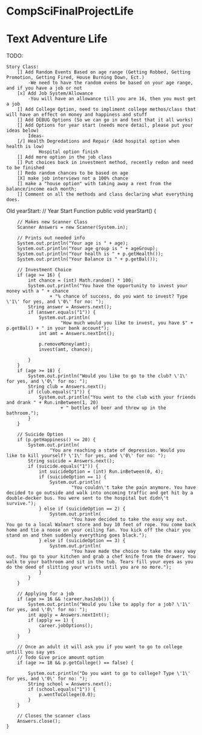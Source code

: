 # CompSciFinalProjectLife
# Text Adventure Life

TODO:

    Story Class:
        [] Add Random Events Based on age range (Getting Robbed, Getting Promotion, Getting Fired, House Burning Down, Ect.)
            -We need to have the random evens be based on your age range, and if you have a job or not
        [x] Add Job System/Allowance
            -You will have an allowance till you are 16, then you must get a job
        [] Add College Option, need to impliment college methos/class that will have an effect on money and happiness and stuff
        [] Add DEBUG Options (So we can go in and test that it all works)
        [] Add Options for year start (needs more detail, please put your ideas below)
            Ideas- 
        [/] Health Degredations and Repair (Add hospital option when health is low) 
                Hospital option finish
        [] Add more option in the job class
        [] Put choices back in investment method, recently redon and need to be finished
        [] Redo random chances to be based on age
        [X] make job interviews not a 100% chance
        [] make a "house option" with taking away a rent from the balance/income each month;
        [] Comment on all the methods and class declaring what everything does.



Old yearStart:
// Year Start Function
    public void yearStart() {

        // Makes new Scanner Class
        Scanner Answers = new Scanner(System.in);

        // Prints out needed info
        System.out.println("Your age is " + age);
        System.out.println("Your age group is " + ageGroup);
        System.out.println("Your health is " + p.getHealth());
        System.out.println("Your Balance is " + p.getBal());

        // Investment Choice
        if (age >= 16) {
            int chance = (int) Math.random() * 100;
            System.out.println("You have the opportunity to invest your money with a " + chance
                    + "% chance of success, do you want to invest? Type \'1\' for yes, and \'0\' for no: ");
            String answer = Answers.next();
            if (answer.equals("1")) {
                System.out.println(
                        "How much would you like to invest, you have $" + p.getBal() + " in your bank account");
                int amt = Answers.nextInt();

                p.removeMoney(amt);
                invest(amt, chance);

            }
        }
        if (age >= 18) {
            System.out.println("Would you like to go to the club? \'1\' for yes, and \'0\' for no: ");
            String club = Answers.next();
            if (club.equals("1")) {
                System.out.println("You went to the club with your friends and drank " + Run.inBetween(1, 20)
                        + " bottles of beer and threw up in the bathroom.");
            }
        }

        // Suicide Option
        if (p.getHappiness() <= 20) {
            System.out.println(
                    "You are reaching a state of depression. Would you like to kill yourself? \'1\' for yes, and \'0\' for no: ");
            String suicide = Answers.next();
            if (suicide.equals("1")) {
                int suicideOption = (int) Run.inBetween(0, 4);
                if (suicideOption == 1) {
                    System.out.println(
                            "You couldn\'t take the pain anymore. You have decided to go outside and walk into oncoming traffic and get hit by a double-decker bus. You were sent to the hospital but didn\'t survive.");
                } else if (suicideOption == 2) {
                    System.out.println(
                            "You have decided to take the easy way out. You go to a local Walmart store and buy 10 feet of rope. You come back home and tie a noose on your ceiling fan. You kick off the chair you stand on and then suddenly everything goes black.");
                } else if (suicideOption == 3) {
                    System.out.println(
                            "You have made the choice to take the easy way out. You go to your kitchen and grab a chef knife from the drawer. You walk to your bathroom and sit in the tub. Tears fill your eyes as you do the deed of slitting your wrists until you are no more.");
                }
            }
        }

        // Applying for a job
        if (age >= 16 && !career.hasJob()) {
            System.out.println("Would you like to apply for a job? \'1\' for yes, and \'0\' for no: ");
            int apply = Answers.nextInt();
            if (apply == 1) {
                career.jobOptions();
            }
        }

        // Once an adult it will ask you if you want to go to college untill you say yes
        // Todo Give price amount option
        if (age >= 18 && p.getCollege() == false) {

            System.out.println("Do you want to go to college? Type \'1\' for yes, and \'0\' for no: ");
            String school = Answers.next();
            if (school.equals("1")) {
                p.wentToCollege(0.0);
            }
        }

        // Closes the scanner class
        Answers.close();
    }
